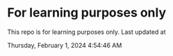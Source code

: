 # For learning purposes only
This repo is for learning purposes only.
Last updated at

Thursday, February 1, 2024 4:54:46 AM

